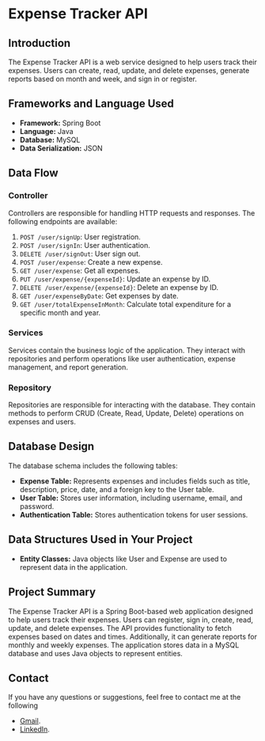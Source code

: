 # Expense Tracker API

## Introduction

The Expense Tracker API is a web service designed to help users track their expenses. Users can create, read, update, and delete expenses, generate reports based on month and week, and sign in or register.

## Frameworks and Language Used

- **Framework:** Spring Boot
- **Language:** Java
- **Database:** MySQL
- **Data Serialization:** JSON

## Data Flow

### Controller

Controllers are responsible for handling HTTP requests and responses. The following endpoints are available:

1. `POST /user/signUp`: User registration.
2. `POST /user/signIn`: User authentication.
3. `DELETE /user/signOut`: User sign out.
4. `POST /user/expense`: Create a new expense.
5. `GET /user/expense`: Get all expenses.
6. `PUT /user/expense/{expenseId}`: Update an expense by ID.
7. `DELETE /user/expense/{expenseId}`: Delete an expense by ID.
8. `GET /user/expenseByDate`: Get expenses by date.
9. `GET /user/totalExpenseInMonth`: Calculate total expenditure for a specific month and year.

### Services

Services contain the business logic of the application. They interact with repositories and perform operations like user authentication, expense management, and report generation.

### Repository

Repositories are responsible for interacting with the database. They contain methods to perform CRUD (Create, Read, Update, Delete) operations on expenses and users.

## Database Design

The database schema includes the following tables:

- **Expense Table:** Represents expenses and includes fields such as title, description, price, date, and a foreign key to the User table.
- **User Table:** Stores user information, including username, email, and password.
- **Authentication Table:** Stores authentication tokens for user sessions.

## Data Structures Used in Your Project

- **Entity Classes:** Java objects like User and Expense are used to represent data in the application.

## Project Summary

The Expense Tracker API is a Spring Boot-based web application designed to help users track their expenses. Users can register, sign in, create, read, update, and delete expenses. The API provides functionality to fetch expenses based on dates and times. Additionally, it can generate reports for monthly and weekly expenses. The application stores data in a MySQL database and uses Java objects to represent entities.

## Contact

If you have any questions or suggestions, feel free to contact me at the following
- [Gmail](saravanad2401@gmail.com).
- [LinkedIn](https://www.linkedin.com/in/saravanad2401/).
